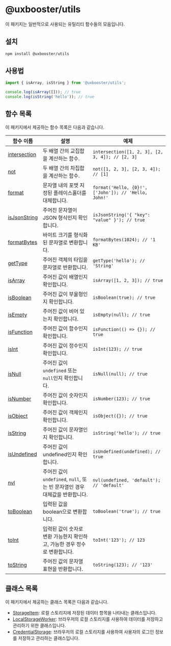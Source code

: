 # @uxbooster/utils

이 패키지는 일반적으로 사용되는 유틸리티 함수들의 모음입니다.

## 설치

```bash
npm install @uxbooster/utils
```

## 사용법

```typescript
import { isArray, isString } from '@uxbooster/utils';

console.log(isArray([])); // true
console.log(isString('hello')); // true
```

## 함수 목록

이 패키지에서 제공하는 함수 목록은 다음과 같습니다.

| 함수 이름                                  | 설명                                                                        | 예제                                                 |
| ------------------------------------------ | --------------------------------------------------------------------------- | ---------------------------------------------------- |
| [intersection](src/array/intersection.ts)  | 두 배열 간의 교집합을 계산하는 함수.                                        | `intersection([1, 2, 3], [2, 3, 4]); // [2, 3]`      |
| [not](src/array/not.ts)                    | 두 배열 간의 차집합을 계산하는 함수.                                        | `not([1, 2, 3], [2, 3, 4]); // [1]`                  |
| [format](src/string/format.ts)             | 문자열 내의 포맷 지정된 플레이스홀더를 대체합니다.                          | `format('Hello, {0}!', ['John']); // 'Hello, John!'` |
| [isJsonString](src/string/isJsonString.ts) | 주어진 문자열이 JSON 형식인지 확인합니다.                                   | `isJsonString('{ "key": "value" }'); // true`        |
| [formatBytes](src/formatBytes.ts)          | 바이트 크기를 형식화된 문자열로 변환합니다.                                 | `formatBytes(1024); // '1 KB'`                       |
| [getType](src/getType.ts)                  | 주어진 객체의 타입을 문자열로 반환합니다.                                   | `getType('hello'); // 'String'`                      |
| [isArray](src/isArray.ts)                  | 주어진 값이 배열인지 확인합니다.                                            | `isArray([1, 2, 3]); // true`                        |
| [isBoolean](src/isBoolean.ts)              | 주어진 값이 부울형인지 확인합니다.                                          | `isBoolean(true); // true`                           |
| [isEmpty](src/isEmpty.ts)                  | 주어진 값이 비어 있는지 확인합니다.                                         | `isEmpty(null); // true`                             |
| [isFunction](src/isFunction.ts)            | 주어진 값이 함수인지 확인합니다.                                            | `isFunction(() => {}); // true`                      |
| [isInt](src/isInt.ts)                      | 주어진 값이 정수인지 확인합니다.                                            | `isInt(123); // true`                                |
| [isNull](src/isNull.ts)                    | 주어진 값이 `undefined` 또는 `null`인지 확인합니다.                         | `isNull(null); // true`                              |
| [isNumber](src/isNumber.ts)                | 주어진 값이 숫자인지 확인합니다.                                            | `isNumber(123); // true`                             |
| [isObject](src/isObject.ts)                | 주어진 값이 객체인지 확인합니다.                                            | `isObject({}); // true`                              |
| [isString](src/isString.ts)                | 주어진 값이 문자열인지 확인합니다.                                          | `isString('hello'); // true`                         |
| [isUndefined](src/isUndefined.ts)          | 주어진 값이 undefined인지 확인합니다.                                       | `isUndefined(undefined); // true`                    |
| [nvl](src/nvl.ts)                          | 주어진 값이 `undefined`, `null`, 또는 빈 문자열인 경우 대체값을 반환합니다. | `nvl(undefined, 'default'); // 'default'`            |
| [toBoolean](src/toBoolean.ts)              | 입력된 값을 boolean으로 변환합니다.                                         | `toBoolean('true'); // true`                         |
| [toInt](src/toInt.ts)                      | 입력된 값이 숫자로 변환 가능한지 확인하고, 가능한 경우 정수로 변환합니다.   | `toInt('123'); // 123`                               |
| [toString](src/toString.ts)                | 주어진 값의 문자열 표현을 반환합니다.                                       | `toString(123); // '123'`                            |

## 클래스 목록

이 패키지에서 제공하는 클래스 목록은 다음과 같습니다.

- [StorageItem](src/storage/StorageItem.ts): 로컬 스토리지에 저장된 데이터 항목을 나타내는 클래스입니다.
- [LocalStorageWorker](src/storage/LocalStorageWorker.ts): 브라우저의 로컬 스토리지를 사용하여 데이터를 저장하고 관리하기 위한 클래스입니다.
- [CredentialStorage](src/storage/CredentialStorage.ts): 브라우저의 로컬 스토리지를 사용하여 사용자의 로그인 정보를 저장하고 관리하는 클래스입니다.
